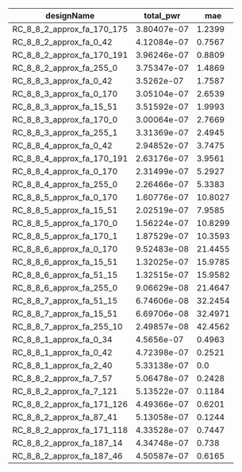 | designName                 | total_pwr   | mae     |
| -------------------------- | ----------- | ------- |
| RC_8_8_2_approx_fa_170_175 | 3.80407e-07 | 1.2399  |
| RC_8_8_2_approx_fa_0_42    | 4.12084e-07 | 0.7567  |
| RC_8_8_2_approx_fa_170_191 | 3.96246e-07 | 0.8809  |
| RC_8_8_2_approx_fa_255_0   | 3.75347e-07 | 1.4869  |
| RC_8_8_3_approx_fa_0_42    | 3.5262e-07  | 1.7587  |
| RC_8_8_3_approx_fa_0_170   | 3.05104e-07 | 2.6539  |
| RC_8_8_3_approx_fa_15_51   | 3.51592e-07 | 1.9993  |
| RC_8_8_3_approx_fa_170_0   | 3.00064e-07 | 2.7669  |
| RC_8_8_3_approx_fa_255_1   | 3.31369e-07 | 2.4945  |
| RC_8_8_4_approx_fa_0_42    | 2.94852e-07 | 3.7475  |
| RC_8_8_4_approx_fa_170_191 | 2.63176e-07 | 3.9561  |
| RC_8_8_4_approx_fa_0_170   | 2.31499e-07 | 5.2927  |
| RC_8_8_4_approx_fa_255_0   | 2.26466e-07 | 5.3383  |
| RC_8_8_5_approx_fa_0_170   | 1.60776e-07 | 10.8027 |
| RC_8_8_5_approx_fa_15_51   | 2.02519e-07 | 7.9585  |
| RC_8_8_5_approx_fa_170_0   | 1.56224e-07 | 10.8299 |
| RC_8_8_5_approx_fa_170_1   | 1.87529e-07 | 10.3593 |
| RC_8_8_6_approx_fa_0_170   | 9.52483e-08 | 21.4455 |
| RC_8_8_6_approx_fa_15_51   | 1.32025e-07 | 15.9785 |
| RC_8_8_6_approx_fa_51_15   | 1.32515e-07 | 15.9582 |
| RC_8_8_6_approx_fa_255_0   | 9.06629e-08 | 21.4647 |
| RC_8_8_7_approx_fa_51_15   | 6.74606e-08 | 32.2454 |
| RC_8_8_7_approx_fa_15_51   | 6.69706e-08 | 32.4971 |
| RC_8_8_7_approx_fa_255_10  | 2.49857e-08 | 42.4562 |
| RC_8_8_1_approx_fa_0_34    | 4.5656e-07  | 0.4963  |
| RC_8_8_1_approx_fa_0_42    | 4.72398e-07 | 0.2521  |
| RC_8_8_1_approx_fa_2_40    | 5.33138e-07 | 0.0     |
| RC_8_8_2_approx_fa_7_57    | 5.06478e-07 | 0.2428  |
| RC_8_8_2_approx_fa_7_121   | 5.13522e-07 | 0.1184  |
| RC_8_8_2_approx_fa_171_126 | 4.49366e-07 | 0.6201  |
| RC_8_8_2_approx_fa_87_41   | 5.13058e-07 | 0.1244  |
| RC_8_8_2_approx_fa_171_118 | 4.33528e-07 | 0.7447  |
| RC_8_8_2_approx_fa_187_14  | 4.34748e-07 | 0.738   |
| RC_8_8_2_approx_fa_187_46  | 4.50587e-07 | 0.6165  |
